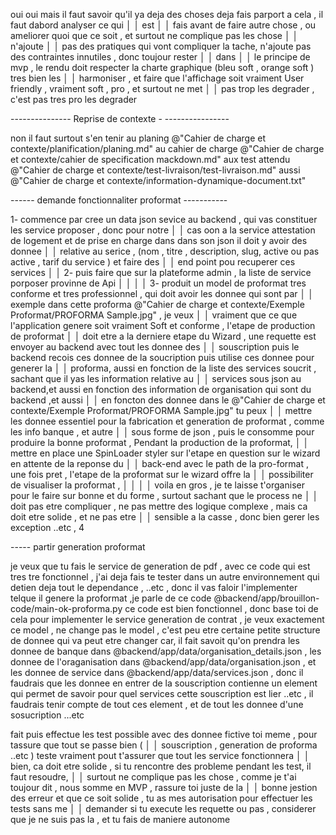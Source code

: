 oui oui mais il faut savoir qu'il ya deja des choses deja fais parport a cela , il faut dabord analyser ce qui    │
│   est                                                                                                               │
│     fais avant de faire autre chose , ou ameliorer quoi que ce soit , et surtout ne complique pas les chose         │
│   n'ajoute                                                                                                          │
│     pas des pratiques qui vont compliquer la tache, n'ajoute pas des contraintes innutiles  , donc toujour rester   │
│   dans                                                                                                              │
│     le principe de mvp , le rendu doit respecter la charte graphique (bleu soft , orange soft ) tres bien les       │
│     harmoniser , et faire que l'affichage soit vraiment User friendly , vraiment soft , pro , et surtout ne met     │
│   pas trop les degrader , c'est pas tres pro  les degrader   





--------------- Reprise de contexte - ----------------

non il faut surtout s'en tenir au planing @"Cahier de charge et contexte/planification/planing.md"   au cahier de 
  charge @"Cahier de charge et contexte/cahier de specification mackdown.md"   aux test attendu @"Cahier de charge et
   contexte/test-livraison/test-livraison.md"  aussi @"Cahier de charge et 
  contexte/information-dynamique-document.txt"







  ------ demande fonctionnaliter proformat -----------

  1- commence par cree un data json sevice au backend , qui vas constituer les service proposer , donc pour notre   │
│   cas oon a la service attestation de logement et de prise en charge dans dans son json il doit y avoir des donnee  │
│   relative au serice , (nom , titre , description, slug, active ou pas active , tarif du service ) et faire des     │
│   end point pou recuperer ces services                                                                              │
│   2- puis faire que sur la plateforme admin , la liste de service porposer provinne de Api                          │
│                                                                                                                     │
│   3- produit un model de proformat tres conforme et tres professionnel ,  qui doit avoir les donnee qui sont par    │
│   exemple dans cette proforma @"Cahier de charge et contexte/Exemple Proformat/PROFORMA Sample.jpg"   , je veux     │
│   vraiment que ce que l'application genere soit vraiment Soft et conforme , l'etape de production de proformat      │
│   doit etre a la derniere etape du Wizard , une requette est envoyer au backend avec tout les donnee des            │
│   souscription puis le backend recois ces donnee de la soucription puis utilise ces donnee pour generer la          │
│   proforma, aussi en fonction de la liste des services soucrit , sachant que il yas les information relative au     │
│   services sous json au backend,et aussi en fonction des information de organisation qui sont du backend ,et aussi  │
│   en foncton des donnee dans le @"Cahier de charge et contexte/Exemple Proformat/PROFORMA Sample.jpg"  tu peux      │
│   mettre les donnee essentiel pour la fabrication et generation de proformat , comme les info banque , et autre     │
│   sous forme de json , puis le consomme pour produire la bonne proformat ,  Pendant la production de la proformat,  │
│   mettre en place une SpinLoader styler sur l'etape en question sur le wizard en attente de la reponse du           │
│   back-end avec le path de la pro-format , une fois pret , l'etape de la proformat sur le wizard offre la           │
│   possibiliter de visualiser la proformat ,                                                                         │
│                                                                                                                     │
│   voila en gros , je te laisse t'organiser pour le faire sur bonne et du forme , surtout sachant que le process ne  │
│   doit pas etre compliquer , ne pas mettre des logique complexe , mais ca doit etre solide , et ne pas etre         │
│   sensible a la casse , donc bien gerer les exception ..etc ,       4







-----  partir generation proformat 

je veux que tu fais le service de generation de pdf , avec ce code qui est tres tre fonctionnel , j'ai deja fais te
   tester dans un autre environnement qui detien deja tout le dependance , ..etc , donc il vas faloir l'implementer 
  telque il genere la proformat ,je parle de ce code @backend/app/brouillon-code/main-ok-proforma.py  ce code est 
  bien fonctionnel , donc base toi de cela pour implementer le service generation de contrat , je veux exactement ce 
  model  , ne change pas le model , c'est peu etre certaine petite structure de donnee qui va peut etre changer  car,
   il fait savoit qu'on prendra les donnee de banque dans @backend/app/data/organisation_details.json , les donnee de
   l'oraganisation dans @backend/app/data/organisation.json , et les donnee de service dans 
  @backend/app/data/services.json  ,  donc il faudrais que les donnee en entrer de la souscription contienne un 
  element qui permet de savoir pour quel services  cette souscription est lier ..etc , il faudrais tenir compte de 
  tout ces element , et de tout les donnee d'une sosucription ...etc






  fait puis effectue les test possible avec des donnee fictive toi meme , pour tassure que tout se passe bien (     │
│   souscription , generation de proforma ..etc ) teste vraiment pout t'assurer que tout les service fonctionnera     │
│   bien, ca doit etre solide , si tu rencontre des probleme pendant les test, il faut resoudre,                      │
│   surtout ne complique pas les chose , comme je t'ai toujour dit , nous somme en MVP , rassure toi juste de la      │
│   bonne jestion des erreur et que ce soit solide , tu as mes autorisation pour effectuer les tests sans me          │
│   demander si tu execute les requette ou pas , considerer que je ne suis pas la , et tu fais de maniere autonome  